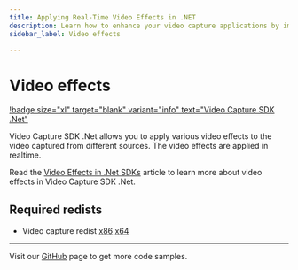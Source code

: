```yaml
---
title: Applying Real-Time Video Effects in .NET
description: Learn how to enhance your video capture applications by implementing real-time video effects in .NET. Step-by-step guide for developers to add professional video filters and effects during capture from various sources.
sidebar_label: Video effects

---
```


# Video effects

[!badge size="xl" target="blank" variant="info" text="Video Capture SDK .Net"](https://www.visioforge.com/video-capture-sdk-net)

Video Capture SDK .Net allows you to apply various video effects to the video captured from different sources. The video effects are applied in realtime.

Read the [Video Effects in .Net SDKs](../../general/video-effects/index.md) article to learn more about video effects in Video Capture SDK .Net.

## Required redists

- Video capture redist [x86](https://www.nuget.org/packages/VisioForge.DotNet.Core.Redist.VideoCapture.x86/) [x64](https://www.nuget.org/packages/VisioForge.DotNet.Core.Redist.VideoCapture.x64/)

---

Visit our [GitHub](https://github.com/visioforge/.Net-SDK-s-samples) page to get more code samples.
